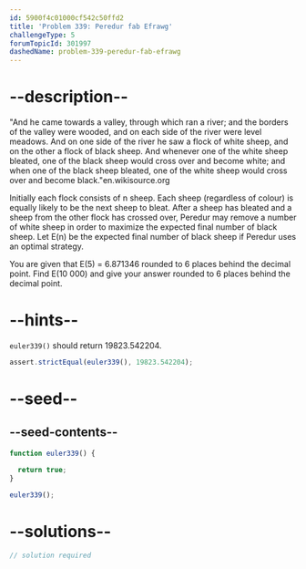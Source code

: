 ```yaml
---
id: 5900f4c01000cf542c50ffd2
title: 'Problem 339: Peredur fab Efrawg'
challengeType: 5
forumTopicId: 301997
dashedName: problem-339-peredur-fab-efrawg
---
```


# --description--

"And he came towards a valley, through which ran a river; and the borders of the valley were wooded, and on each side of the river were level meadows. And on one side of the river he saw a flock of white sheep, and on the other a flock of black sheep. And whenever one of the white sheep bleated, one of the black sheep would cross over and become white; and when one of the black sheep bleated, one of the white sheep would cross over and become black."en.wikisource.org

Initially each flock consists of n sheep. Each sheep (regardless of colour) is equally likely to be the next sheep to bleat. After a sheep has bleated and a sheep from the other flock has crossed over, Peredur may remove a number of white sheep in order to maximize the expected final number of black sheep. Let E(n) be the expected final number of black sheep if Peredur uses an optimal strategy.

You are given that E(5) = 6.871346 rounded to 6 places behind the decimal point. Find E(10 000) and give your answer rounded to 6 places behind the decimal point.

# --hints--

`euler339()` should return 19823.542204.

```js
assert.strictEqual(euler339(), 19823.542204);
```

# --seed--

## --seed-contents--

```js
function euler339() {

  return true;
}

euler339();
```

# --solutions--

```js
// solution required
```
